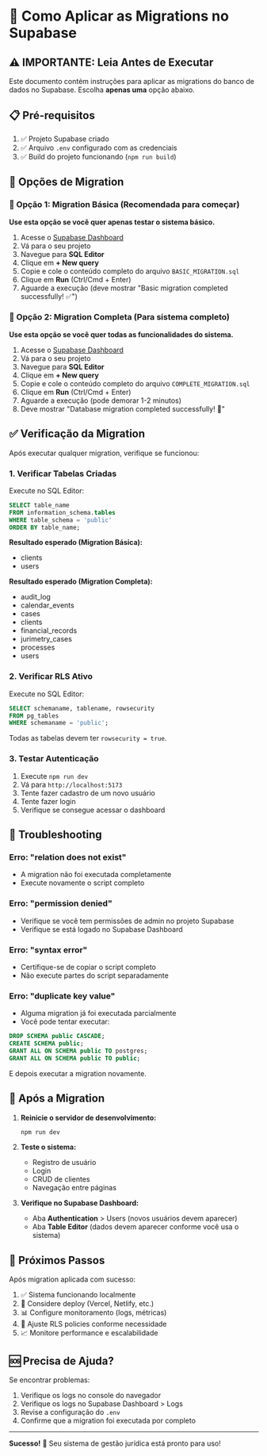# 🚀 Como Aplicar as Migrations no Supabase

## ⚠️ IMPORTANTE: Leia Antes de Executar

Este documento contém instruções para aplicar as migrations do banco de dados no Supabase. Escolha **apenas uma** opção abaixo.

## 📋 Pré-requisitos

1. ✅ Projeto Supabase criado
2. ✅ Arquivo `.env` configurado com as credenciais
3. ✅ Build do projeto funcionando (`npm run build`)

## 🎯 Opções de Migration

### 🔹 Opção 1: Migration Básica (Recomendada para começar)

**Use esta opção se você quer apenas testar o sistema básico.**

1. Acesse o [Supabase Dashboard](https://app.supabase.com)
2. Vá para o seu projeto
3. Navegue para **SQL Editor**
4. Clique em **+ New query**
5. Copie e cole o conteúdo completo do arquivo `BASIC_MIGRATION.sql`
6. Clique em **Run** (Ctrl/Cmd + Enter)
7. Aguarde a execução (deve mostrar "Basic migration completed successfully! ✅")

### 🔹 Opção 2: Migration Completa (Para sistema completo)

**Use esta opção se você quer todas as funcionalidades do sistema.**

1. Acesse o [Supabase Dashboard](https://app.supabase.com)
2. Vá para o seu projeto
3. Navegue para **SQL Editor**
4. Clique em **+ New query**
5. Copie e cole o conteúdo completo do arquivo `COMPLETE_MIGRATION.sql`
6. Clique em **Run** (Ctrl/Cmd + Enter)
7. Aguarde a execução (pode demorar 1-2 minutos)
8. Deve mostrar "Database migration completed successfully! 🎉"

## ✅ Verificação da Migration

Após executar qualquer migration, verifique se funcionou:

### 1. Verificar Tabelas Criadas

Execute no SQL Editor:

```sql
SELECT table_name
FROM information_schema.tables
WHERE table_schema = 'public'
ORDER BY table_name;
```

**Resultado esperado (Migration Básica):**

- clients
- users

**Resultado esperado (Migration Completa):**

- audit_log
- calendar_events
- cases
- clients
- financial_records
- jurimetry_cases
- processes
- users

### 2. Verificar RLS Ativo

Execute no SQL Editor:

```sql
SELECT schemaname, tablename, rowsecurity
FROM pg_tables
WHERE schemaname = 'public';
```

Todas as tabelas devem ter `rowsecurity = true`.

### 3. Testar Autenticação

1. Execute `npm run dev`
2. Vá para `http://localhost:5173`
3. Tente fazer cadastro de um novo usuário
4. Tente fazer login
5. Verifique se consegue acessar o dashboard

## 🐛 Troubleshooting

### Erro: "relation does not exist"

- A migration não foi executada completamente
- Execute novamente o script completo

### Erro: "permission denied"

- Verifique se você tem permissões de admin no projeto Supabase
- Verifique se está logado no Supabase Dashboard

### Erro: "syntax error"

- Certifique-se de copiar o script completo
- Não execute partes do script separadamente

### Erro: "duplicate key value"

- Alguma migration já foi executada parcialmente
- Você pode tentar executar:

```sql
DROP SCHEMA public CASCADE;
CREATE SCHEMA public;
GRANT ALL ON SCHEMA public TO postgres;
GRANT ALL ON SCHEMA public TO public;
```

E depois executar a migration novamente.

## 🔄 Após a Migration

1. **Reinicie o servidor de desenvolvimento:**

   ```bash
   npm run dev
   ```

2. **Teste o sistema:**

   - Registro de usuário
   - Login
   - CRUD de clientes
   - Navegação entre páginas

3. **Verifique no Supabase Dashboard:**
   - Aba **Authentication** > Users (novos usuários devem aparecer)
   - Aba **Table Editor** (dados devem aparecer conforme você usa o sistema)

## 📝 Próximos Passos

Após migration aplicada com sucesso:

1. ✅ Sistema funcionando localmente
2. 🚀 Considere deploy (Vercel, Netlify, etc.)
3. 📊 Configure monitoramento (logs, métricas)
4. 🔧 Ajuste RLS policies conforme necessidade
5. 📈 Monitore performance e escalabilidade

## 🆘 Precisa de Ajuda?

Se encontrar problemas:

1. Verifique os logs no console do navegador
2. Verifique os logs no Supabase Dashboard > Logs
3. Revise a configuração do `.env`
4. Confirme que a migration foi executada por completo

---

**Sucesso!** 🎉 Seu sistema de gestão jurídica está pronto para uso!
